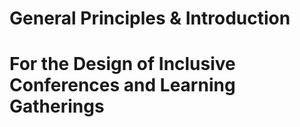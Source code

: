 # General Principles & Introduction
# For the Design of Inclusive Conferences and Learning Gatherings
